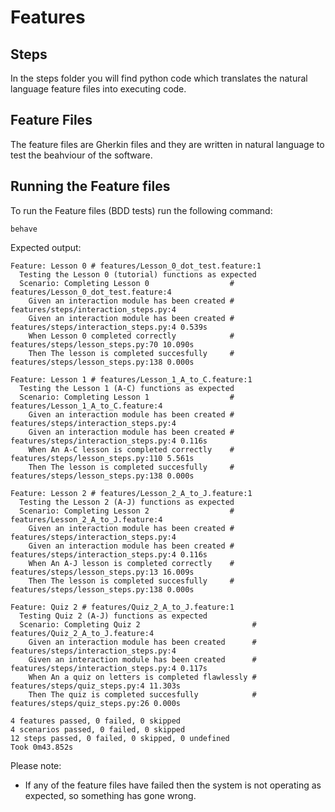 # Features

## Steps

In the steps folder you will find python code which translates the natural language feature files into executing code.

## Feature Files

The feature files are Gherkin files and they are written in natural language to test the beahviour of the software.

## Running the Feature files

To run the Feature files (BDD tests) run the following command:

    behave

Expected output:

    Feature: Lesson 0 # features/Lesson_0_dot_test.feature:1
      Testing the Lesson 0 (tutorial) functions as expected
      Scenario: Completing Lesson 0                  # features/Lesson_0_dot_test.feature:4
        Given an interaction module has been created # features/steps/interaction_steps.py:4
        Given an interaction module has been created # features/steps/interaction_steps.py:4 0.539s
        When Lesson 0 completed correctly            # features/steps/lesson_steps.py:70 10.090s
        Then The lesson is completed succesfully     # features/steps/lesson_steps.py:138 0.000s
    
    Feature: Lesson 1 # features/Lesson_1_A_to_C.feature:1
      Testing the Lesson 1 (A-C) functions as expected
      Scenario: Completing Lesson 1                  # features/Lesson_1_A_to_C.feature:4
        Given an interaction module has been created # features/steps/interaction_steps.py:4
        Given an interaction module has been created # features/steps/interaction_steps.py:4 0.116s
        When An A-C lesson is completed correctly    # features/steps/lesson_steps.py:110 5.561s
        Then The lesson is completed succesfully     # features/steps/lesson_steps.py:138 0.000s
    
    Feature: Lesson 2 # features/Lesson_2_A_to_J.feature:1
      Testing the Lesson 2 (A-J) functions as expected
      Scenario: Completing Lesson 2                  # features/Lesson_2_A_to_J.feature:4
        Given an interaction module has been created # features/steps/interaction_steps.py:4
        Given an interaction module has been created # features/steps/interaction_steps.py:4 0.116s
        When An A-J lesson is completed correctly    # features/steps/lesson_steps.py:13 16.009s
        Then The lesson is completed succesfully     # features/steps/lesson_steps.py:138 0.000s
    
    Feature: Quiz 2 # features/Quiz_2_A_to_J.feature:1
      Testing Quiz 2 (A-J) functions as expected
      Scenario: Completing Quiz 2                         # features/Quiz_2_A_to_J.feature:4
        Given an interaction module has been created      # features/steps/interaction_steps.py:4
        Given an interaction module has been created      # features/steps/interaction_steps.py:4 0.117s
        When An a quiz on letters is completed flawlessly # features/steps/quiz_steps.py:4 11.303s
        Then The quiz is completed succesfully            # features/steps/quiz_steps.py:26 0.000s
    
    4 features passed, 0 failed, 0 skipped
    4 scenarios passed, 0 failed, 0 skipped
    12 steps passed, 0 failed, 0 skipped, 0 undefined
    Took 0m43.852s

Please note:

- If any of the feature files have failed then the system is not operating as expected, so something has gone wrong.